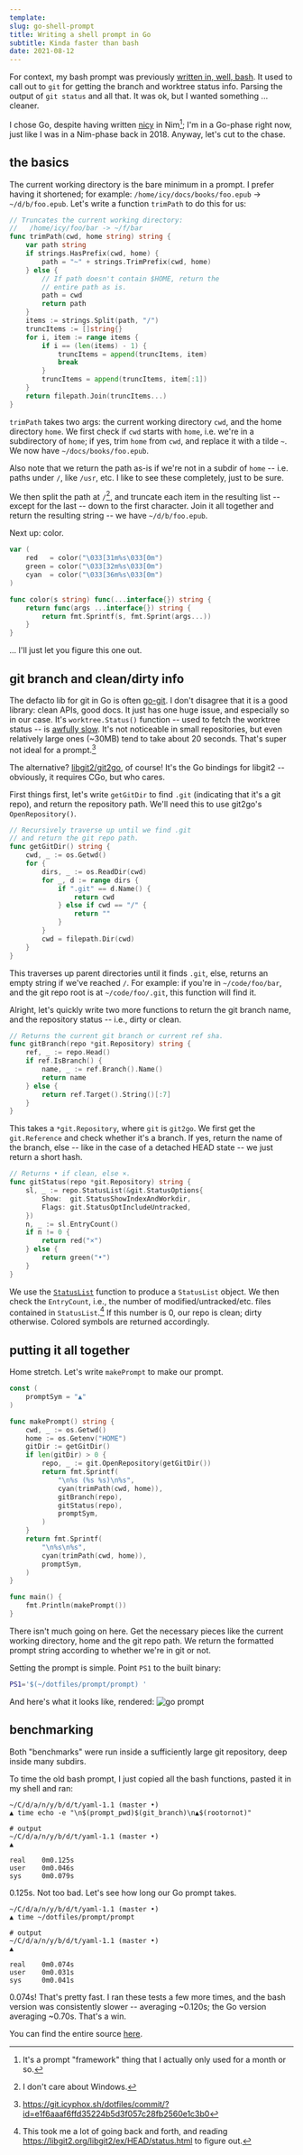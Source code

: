 ```yaml
---
template:
slug: go-shell-prompt
title: Writing a shell prompt in Go
subtitle: Kinda faster than bash
date: 2021-08-12
---
```


For context, my bash prompt was previously [written in, well,
bash](https://git.icyphox.sh/dotfiles/tree/bash/.bashrc.d/99-prompt.bash?id=d7b391845abc7e97f2b1b96c34b4b1789b2ab541).
It used to call out to `git` for getting the branch and worktree status
info. Parsing the output of `git status` and all that. It was ok, but I
wanted something ... cleaner.

I chose Go, despite having written
[nicy](https://github.com/icyphox/nicy) in Nim[^1]; I'm in a Go-phase right
now, just like I was in a Nim-phase back in 2018. Anyway, let's cut to
the chase.

[^1]: It's a prompt "framework" thing that I actually only used for a
      month or so.

## the basics

The current working directory is the bare minimum in a prompt. I prefer
having it shortened; for example: `/home/icy/docs/books/foo.epub` →
`~/d/b/foo.epub`. Let's write a function `trimPath` to do this for us:

```go
// Truncates the current working directory:
//   /home/icy/foo/bar -> ~/f/bar
func trimPath(cwd, home string) string {
	var path string
	if strings.HasPrefix(cwd, home) {
		path = "~" + strings.TrimPrefix(cwd, home)
	} else {
		// If path doesn't contain $HOME, return the
		// entire path as is.
		path = cwd
		return path
	}
	items := strings.Split(path, "/")
	truncItems := []string{}
	for i, item := range items {
		if i == (len(items) - 1) {
			truncItems = append(truncItems, item)
			break
		}
		truncItems = append(truncItems, item[:1])
	}
	return filepath.Join(truncItems...)
}
```

`trimPath` takes two args: the current working directory `cwd`, and the
home directory `home`. We first check if `cwd` starts with `home`, i.e.
we're in a subdirectory of `home`; if yes, trim `home` from `cwd`, and
replace it with a tilde `~`. We now have `~/docs/books/foo.epub`.

Also note that we return the path as-is if we're not in a subdir of
`home` -- i.e. paths under `/`, like `/usr`, etc. I like to see these
completely, just to be sure.

We then split the path at `/`[^2], and truncate each item in the
resulting list -- except for the last -- down to the first character.
Join it all together and return the resulting string -- we have
`~/d/b/foo.epub`.

[^2]: I don't care about Windows.

Next up: color.

```go
var (
	red   = color("\033[31m%s\033[0m")
	green = color("\033[32m%s\033[0m")
	cyan  = color("\033[36m%s\033[0m")
)

func color(s string) func(...interface{}) string {
	return func(args ...interface{}) string {
		return fmt.Sprintf(s, fmt.Sprint(args...))
	}
}
```
... I'll just let you figure this one out.

## git branch and clean/dirty info

The defacto lib for git in Go is often
[go-git](https://github.com/go-git/go-git). I don't disagree that it is
a good library: clean APIs, good docs. It just has one huge issue, and
especially so in our case. It's `worktree.Status()` function -- used to
fetch the worktree status -- is [awfully
slow](https://github.com/go-git/go-git/issues/327). It's not noticeable
in small repositories, but even relatively large ones (~30MB) tend to
take about 20 seconds. That's super not ideal for a prompt.[^3]

[^3]: https://git.icyphox.sh/dotfiles/commit/?id=e1f6aaaf6ffd35224b5d3f057c28fb2560e1c3b0

The alternative? [libgit2/git2go](https://github.com/libgit2/git2go), of
course! It's the Go bindings for libgit2 -- obviously, it requires CGo,
but who cares.

First things first, let's write `getGitDir` to find `.git` (indicating
that it's a git repo), and return the repository path. We'll need this
to use git2go's `OpenRepository()`.

```go
// Recursively traverse up until we find .git
// and return the git repo path.
func getGitDir() string {
	cwd, _ := os.Getwd()
	for {
		dirs, _ := os.ReadDir(cwd)
		for _, d := range dirs {
			if ".git" == d.Name() {
				return cwd
			} else if cwd == "/" {
				return ""
			}
		}
		cwd = filepath.Dir(cwd)
	}
}
```

This traverses up parent directories until it finds `.git`, else,
returns an empty string if we've reached `/`. For example: if you're in
`~/code/foo/bar`, and the git repo root is at `~/code/foo/.git`, this
function will find it.

Alright, let's quickly write two more functions to return the git branch
name, and the repository status -- i.e., dirty or clean.

```go
// Returns the current git branch or current ref sha.
func gitBranch(repo *git.Repository) string {
	ref, _ := repo.Head()
	if ref.IsBranch() {
		name, _ := ref.Branch().Name()
		return name
	} else {
		return ref.Target().String()[:7]
	}
}
```

This takes a `*git.Repository`, where `git` is `git2go`. We first get
the `git.Reference` and check whether it's a branch. If yes, return the
name of the branch, else -- like in the case of a detached HEAD state --
we just return a short hash.

```go
// Returns • if clean, else ×.
func gitStatus(repo *git.Repository) string {
	sl, _ := repo.StatusList(&git.StatusOptions{
		Show:  git.StatusShowIndexAndWorkdir,
		Flags: git.StatusOptIncludeUntracked,
	})
	n, _ := sl.EntryCount()
	if n != 0 {
		return red("×")
	} else {
		return green("•")
	}
}
```

We use the
[`StatusList`](https://godocs.io/github.com/libgit2/git2go/v31#Repository.StatusList)
function to produce a `StatusList` object. We then check the
`EntryCount`, i.e., the number of modified/untracked/etc. files
contained in `StatusList`.[^4] If this number is 0, our repo is clean;
dirty otherwise. Colored symbols are returned accordingly.

[^4]: This took me a lot of going back and forth, and reading
      https://libgit2.org/libgit2/ex/HEAD/status.html to figure out.

## putting it all together

Home stretch. Let's write `makePrompt` to make our prompt.

```go
const (
	promptSym = "▲"
)

func makePrompt() string {
	cwd, _ := os.Getwd()
	home := os.Getenv("HOME")
	gitDir := getGitDir()
	if len(gitDir) > 0 {
		repo, _ := git.OpenRepository(getGitDir())
		return fmt.Sprintf(
			"\n%s (%s %s)\n%s",
			cyan(trimPath(cwd, home)),
			gitBranch(repo),
			gitStatus(repo),
			promptSym,
		)
	}
	return fmt.Sprintf(
		"\n%s\n%s",
		cyan(trimPath(cwd, home)),
		promptSym,
	)
}

func main() {
	fmt.Println(makePrompt())
}
```

There isn't much going on here. Get the necessary pieces like the
current working directory, home and the git repo path. We return the
formatted prompt string according to whether we're in git or not.

Setting the prompt is simple. Point `PS1` to the built binary:

```bash
PS1='$(~/dotfiles/prompt/prompt) '
```

And here's what it looks like, rendered:
![go prompt](https://x.icyphox.sh/boh7u.png)

## benchmarking

Both "benchmarks" were run inside a sufficiently large git repository,
deep inside many subdirs.

To time the old bash prompt, I just copied all the bash functions,
pasted it in my shell and ran:

```shell
~/C/d/a/n/y/b/d/t/yaml-1.1 (master •)
▲ time echo -e "\n$(prompt_pwd)$(git_branch)\n▲$(rootornot)"

# output
~/C/d/a/n/y/b/d/t/yaml-1.1 (master •)
▲

real    0m0.125s
user    0m0.046s
sys     0m0.079s

```

0.125s. Not too bad. Let's see how long our Go prompt takes.

```shell
~/C/d/a/n/y/b/d/t/yaml-1.1 (master •)
▲ time ~/dotfiles/prompt/prompt

# output
~/C/d/a/n/y/b/d/t/yaml-1.1 (master •)
▲

real    0m0.074s
user    0m0.031s
sys     0m0.041s

```

0.074s! That's pretty fast. I ran these tests a few more times, and the
bash version was consistently slower -- averaging ~0.120s; the Go
version averaging ~0.70s. That's a win.

You can find the entire source [here](https://git.icyphox.sh/dotfiles/tree/prompt).
